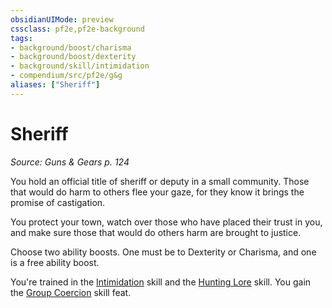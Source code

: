 ```yaml
---
obsidianUIMode: preview
cssclass: pf2e,pf2e-background
tags:
- background/boost/charisma
- background/boost/dexterity
- background/skill/intimidation
- compendium/src/pf2e/g&g
aliases: ["Sheriff"]
---
```

# Sheriff
*Source: Guns & Gears p. 124*  

You hold an official title of sheriff or deputy in a small community. Those that would do harm to others flee your gaze, for they know it brings the promise of castigation.

You protect your town, watch over those who have placed their trust in you, and make sure those that would do others harm are brought to justice.

Choose two ability boosts. One must be to Dexterity or Charisma, and one is a free ability boost.

You're trained in the [Intimidation](compendium/skills.md#Intimidation) skill and the [Hunting Lore](compendium/skills.md#Lore) skill. You gain the [Group Coercion](compendium/feats/group-coercion.md) skill feat.